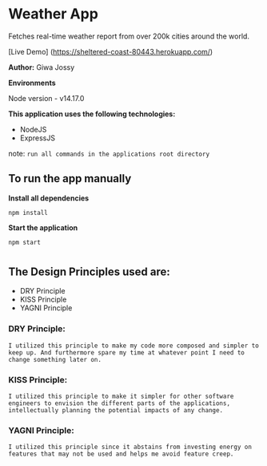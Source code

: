# Weather App

Fetches real-time weather report from over 200k cities around the world.

[Live Demo] (https://sheltered-coast-80443.herokuapp.com/)


**Author:** Giwa Jossy

**Environments**

Node version - v14.17.0

**This application uses the following technologies:**

- NodeJS
- ExpressJS


note: `run all commands in the applications root directory`


## To run the app manually

**Install all dependencies**

```
npm install
```

**Start the application**

```
npm start
```

#





## The Design Principles used are:

- DRY Principle
- KISS Principle
- YAGNI Principle


### DRY Principle:

```
I utilized this principle to make my code more composed and simpler to keep up. And furthermore spare my time at whatever point I need to change something later on.
```

### KISS Principle:

```
I utilized this principle to make it simpler for other software engineers to envision the different parts of the applications, intellectually planning the potential impacts of any change.
```

### YAGNI Principle:

```
I utilized this principle since it abstains from investing energy on features that may not be used and helps me avoid feature creep.
```

